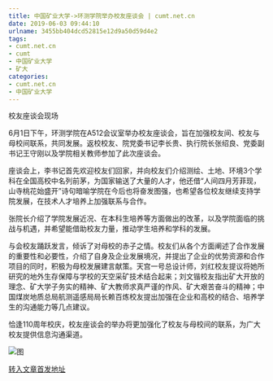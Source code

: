 ```yaml
---
title: 中国矿业大学->环测学院举办校友座谈会 | cumt.net.cn
date: 2019-06-03 09:44:10
urlname: 3455bb404dcd52815e12d9a50d59d4e2
tags: 
- cumt.net.cn
- cumt
- 中国矿业大学
- 矿大
categories:
- cumt.net.cn
- 中国矿业大学
---
```



校友座谈会现场

6月1日下午，环测学院在A512会议室举办校友座谈会，旨在加强校友间、校友与母校间联系，共同发展。返校校友、院党委书记李长贵、执行院长张绍良、党委副书记王守刚以及学院相关教师参加了此次座谈会。

座谈会上，李书记首先欢迎校友们回家，并向校友们介绍测绘、土地、环境3个学科在全国高校中名列前茅，为国家输送了大量的人才，他还借“人间四月芳菲现，山寺桃花始盛开”诗句暗喻学院在今后也将奋发图强，也希望各位校友继续支持学院发展，在技术人才培养上加强联系与合作。

张院长介绍了学院发展近况、在本科生培养等方面做出的改革，以及学院面临的挑战与机遇，并希望能借助校友力量，推动学生培养和学科的发展。

与会校友踊跃发言，倾诉了对母校的赤子之情。校友们从各个方面阐述了合作发展的重要性和必要性，介绍了自身及企业发展境况，并提出了企业的优势资源和合作项目的同时，积极为母校发展建言献策。天宫一号总设计师，刘红校友提议将她所研究的地外生存保障与学校的天空采矿技术结合起来；刘文锴校友指出矿大开放的理念、矿大学子务实的精神、矿大教师求真严谨的作风、矿大艰苦奋斗的精神；中国煤炭地质总局航测遥感局局长赖百炼校友提出加强在企业和高校的结合、培养学生的沟通能力等几点建议。

恰逢110周年校庆，校友座谈会的举办将更加强化了校友与母校间的联系，为广大校友提供信息沟通渠道。 



![图](http://xwzx.cumt.edu.cn/_upload/article/images/96/cd/ba32ae694f54902b8447600fbda9/f40cc237-cfce-485e-ba25-edb3f7e457dd.jpg)

[转入文章首发地址](http://xwzx.cumt.edu.cn/0e/5e/c523a527966/page.htm)